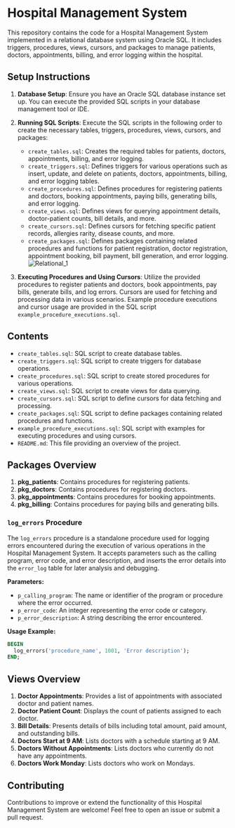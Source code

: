 # Hospital Management System

This repository contains the code for a Hospital Management System implemented in a relational database system using Oracle SQL. It includes triggers, procedures, views, cursors, and packages to manage patients, doctors, appointments, billing, and error logging within the hospital.

## Setup Instructions

1. **Database Setup**: Ensure you have an Oracle SQL database instance set up. You can execute the provided SQL scripts in your database management tool or IDE.

2. **Running SQL Scripts**: Execute the SQL scripts in the following order to create the necessary tables, triggers, procedures, views, cursors, and packages:
   - `create_tables.sql`: Creates the required tables for patients, doctors, appointments, billing, and error logging.
   - `create_triggers.sql`: Defines triggers for various operations such as insert, update, and delete on patients, doctors, appointments, billing, and error logging tables.
   - `create_procedures.sql`: Defines procedures for registering patients and doctors, booking appointments, paying bills, generating bills, and error logging.
   - `create_views.sql`: Defines views for querying appointment details, doctor-patient counts, bill details, and more.
   - `create_cursors.sql`: Defines cursors for fetching specific patient records, allergies rarity, disease counts, and more.
   - `create_packages.sql`: Defines packages containing related procedures and functions for patient registration, doctor registration, appointment booking, bill payment, bill generation, and error logging.
![Relational_1](https://github.com/NigarAliyeva1/Hospital-Project/assets/112957859/d0d5fd68-fa2a-4c6e-a958-ac95bebfe2a8)

3. **Executing Procedures and Using Cursors**: Utilize the provided procedures to register patients and doctors, book appointments, pay bills, generate bills, and log errors. Cursors are used for fetching and processing data in various scenarios. Example procedure executions and cursor usage are provided in the SQL script `example_procedure_executions.sql`.

## Contents

- `create_tables.sql`: SQL script to create database tables.
- `create_triggers.sql`: SQL script to create triggers for database operations.
- `create_procedures.sql`: SQL script to create stored procedures for various operations.
- `create_views.sql`: SQL script to create views for data querying.
- `create_cursors.sql`: SQL script to define cursors for data fetching and processing.
- `create_packages.sql`: SQL script to define packages containing related procedures and functions.
- `example_procedure_executions.sql`: SQL script with examples for executing procedures and using cursors.
- `README.md`: This file providing an overview of the project.

## Packages Overview

1. **pkg_patients**: Contains procedures for registering patients.
2. **pkg_doctors**: Contains procedures for registering doctors.
3. **pkg_appointments**: Contains procedures for booking appointments.
4. **pkg_billing**: Contains procedures for paying bills and generating bills.

### `log_errors` Procedure

The `log_errors` procedure is a standalone procedure used for logging errors encountered during the execution of various operations in the Hospital Management System. It accepts parameters such as the calling program, error code, and error description, and inserts the error details into the `error_log` table for later analysis and debugging.

**Parameters:**
- `p_calling_program`: The name or identifier of the program or procedure where the error occurred.
- `p_error_code`: An integer representing the error code or category.
- `p_error_description`: A string describing the error encountered.

**Usage Example:**
```sql
BEGIN
  log_errors('procedure_name', 1001, 'Error description');
END;
```

## Views Overview

1. **Doctor Appointments**: Provides a list of appointments with associated doctor and patient names.
2. **Doctor Patient Count**: Displays the count of patients assigned to each doctor.
3. **Bill Details**: Presents details of bills including total amount, paid amount, and outstanding bills.
4. **Doctors Start at 9 AM**: Lists doctors with a schedule starting at 9 AM.
5. **Doctors Without Appointments**: Lists doctors who currently do not have any appointments.
6. **Doctors Work Monday**: Lists doctors who work on Mondays.

## Contributing

Contributions to improve or extend the functionality of this Hospital Management System are welcome! Feel free to open an issue or submit a pull request.

